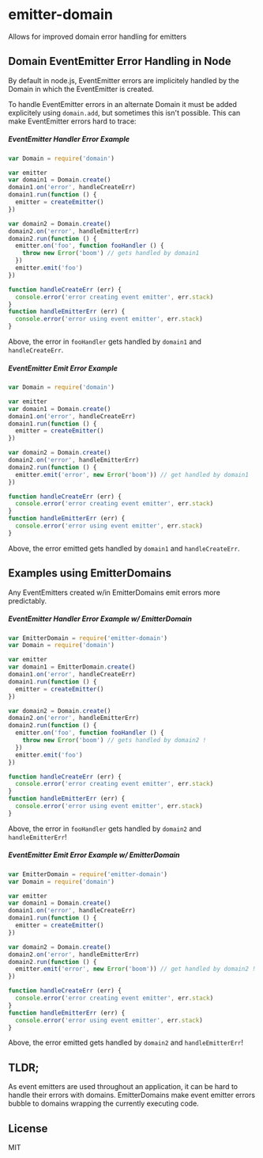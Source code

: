 # emitter-domain
Allows for improved domain error handling for emitters

## Domain EventEmitter Error Handling in Node
By default in node.js, EventEmitter errors are implicitely handled by the Domain in which the EventEmitter is created.

To handle EventEmitter errors in an alternate Domain it must be added explicitely using `domain.add`, but sometimes this isn't possible. This can make EventEmitter errors hard to trace:
##### EventEmitter Handler Error Example
```js
var Domain = require('domain')

var emitter
var domain1 = Domain.create()
domain1.on('error', handleCreateErr)
domain1.run(function () {
  emitter = createEmitter()
})

var domain2 = Domain.create()
domain2.on('error', handleEmitterErr)
domain2.run(function () {
  emitter.on('foo', function fooHandler () {
    throw new Error('boom') // gets handled by domain1
  })
  emitter.emit('foo')
})

function handleCreateErr (err) {
  console.error('error creating event emitter', err.stack)
}
function handleEmitterErr (err) {
  console.error('error using event emitter', err.stack)
}
```
Above, the error in `fooHandler` gets handled by `domain1` and `handleCreateErr`.
##### EventEmitter Emit Error Example
```js
var Domain = require('domain')

var emitter
var domain1 = Domain.create()
domain1.on('error', handleCreateErr)
domain1.run(function () {
  emitter = createEmitter()
})

var domain2 = Domain.create()
domain2.on('error', handleEmitterErr)
domain2.run(function () {
  emitter.emit('error', new Error('boom')) // get handled by domain1
})

function handleCreateErr (err) {
  console.error('error creating event emitter', err.stack)
}
function handleEmitterErr (err) {
  console.error('error using event emitter', err.stack)
}
```
Above, the error emitted gets handled by `domain1` and `handleCreateErr`.


## Examples using EmitterDomains
Any EventEmitters created w/in EmitterDomains emit errors more predictably.
##### EventEmitter Handler Error Example w/ EmitterDomain
```js
var EmitterDomain = require('emitter-domain')
var Domain = require('domain')

var emitter
var domain1 = EmitterDomain.create()
domain1.on('error', handleCreateErr)
domain1.run(function () {
  emitter = createEmitter()
})

var domain2 = Domain.create()
domain2.on('error', handleEmitterErr)
domain2.run(function () {
  emitter.on('foo', function fooHandler () {
    throw new Error('boom') // gets handled by domain2 !
  })
  emitter.emit('foo')
})

function handleCreateErr (err) {
  console.error('error creating event emitter', err.stack)
}
function handleEmitterErr (err) {
  console.error('error using event emitter', err.stack)
}
```
Above, the error in `fooHandler` gets handled by `domain2` and `handleEmitterErr`!
##### EventEmitter Emit Error Example w/ EmitterDomain
```js
var EmitterDomain = require('emitter-domain')
var Domain = require('domain')

var emitter
var domain1 = Domain.create()
domain1.on('error', handleCreateErr)
domain1.run(function () {
  emitter = createEmitter()
})

var domain2 = Domain.create()
domain2.on('error', handleEmitterErr)
domain2.run(function () {
  emitter.emit('error', new Error('boom')) // get handled by domain2 !
})

function handleCreateErr (err) {
  console.error('error creating event emitter', err.stack)
}
function handleEmitterErr (err) {
  console.error('error using event emitter', err.stack)
}
```
Above, the error emitted gets handled by `domain2` and `handleEmitterErr`!

## TLDR;

As event emitters are used throughout an application, it can be hard to handle their errors with domains. EmitterDomains make event emitter errors bubble to domains wrapping the currently executing code.

## License
MIT